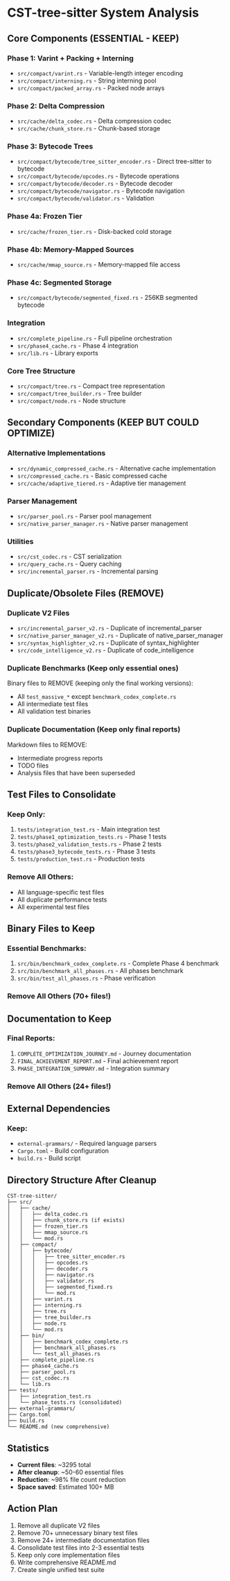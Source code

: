 # CST-tree-sitter System Analysis

## Core Components (ESSENTIAL - KEEP)

### Phase 1: Varint + Packing + Interning
- `src/compact/varint.rs` - Variable-length integer encoding
- `src/compact/interning.rs` - String interning pool
- `src/compact/packed_array.rs` - Packed node arrays

### Phase 2: Delta Compression
- `src/cache/delta_codec.rs` - Delta compression codec
- `src/cache/chunk_store.rs` - Chunk-based storage

### Phase 3: Bytecode Trees
- `src/compact/bytecode/tree_sitter_encoder.rs` - Direct tree-sitter to bytecode
- `src/compact/bytecode/opcodes.rs` - Bytecode operations
- `src/compact/bytecode/decoder.rs` - Bytecode decoder
- `src/compact/bytecode/navigator.rs` - Bytecode navigation
- `src/compact/bytecode/validator.rs` - Validation

### Phase 4a: Frozen Tier
- `src/cache/frozen_tier.rs` - Disk-backed cold storage

### Phase 4b: Memory-Mapped Sources
- `src/cache/mmap_source.rs` - Memory-mapped file access

### Phase 4c: Segmented Storage
- `src/compact/bytecode/segmented_fixed.rs` - 256KB segmented bytecode

### Integration
- `src/complete_pipeline.rs` - Full pipeline orchestration
- `src/phase4_cache.rs` - Phase 4 integration
- `src/lib.rs` - Library exports

### Core Tree Structure
- `src/compact/tree.rs` - Compact tree representation
- `src/compact/tree_builder.rs` - Tree builder
- `src/compact/node.rs` - Node structure

## Secondary Components (KEEP BUT COULD OPTIMIZE)

### Alternative Implementations
- `src/dynamic_compressed_cache.rs` - Alternative cache implementation
- `src/compressed_cache.rs` - Basic compressed cache
- `src/cache/adaptive_tiered.rs` - Adaptive tier management

### Parser Management
- `src/parser_pool.rs` - Parser pool management
- `src/native_parser_manager.rs` - Native parser management

### Utilities
- `src/cst_codec.rs` - CST serialization
- `src/query_cache.rs` - Query caching
- `src/incremental_parser.rs` - Incremental parsing

## Duplicate/Obsolete Files (REMOVE)

### Duplicate V2 Files
- `src/incremental_parser_v2.rs` - Duplicate of incremental_parser
- `src/native_parser_manager_v2.rs` - Duplicate of native_parser_manager
- `src/syntax_highlighter_v2.rs` - Duplicate of syntax_highlighter
- `src/code_intelligence_v2.rs` - Duplicate of code_intelligence

### Duplicate Benchmarks (Keep only essential ones)
Binary files to REMOVE (keeping only the final working versions):
- All `test_massive_*` except `benchmark_codex_complete.rs`
- All intermediate test files
- All validation test binaries

### Duplicate Documentation (Keep only final reports)
Markdown files to REMOVE:
- Intermediate progress reports
- TODO files
- Analysis files that have been superseded

## Test Files to Consolidate

### Keep Only:
1. `tests/integration_test.rs` - Main integration test
2. `tests/phase1_optimization_tests.rs` - Phase 1 tests
3. `tests/phase2_validation_tests.rs` - Phase 2 tests
4. `tests/phase3_bytecode_tests.rs` - Phase 3 tests
5. `tests/production_test.rs` - Production tests

### Remove All Others:
- All language-specific test files
- All duplicate performance tests
- All experimental test files

## Binary Files to Keep

### Essential Benchmarks:
1. `src/bin/benchmark_codex_complete.rs` - Complete Phase 4 benchmark
2. `src/bin/benchmark_all_phases.rs` - All phases benchmark
3. `src/bin/test_all_phases.rs` - Phase verification

### Remove All Others (70+ files!)

## Documentation to Keep

### Final Reports:
1. `COMPLETE_OPTIMIZATION_JOURNEY.md` - Journey documentation
2. `FINAL_ACHIEVEMENT_REPORT.md` - Final achievement report
3. `PHASE_INTEGRATION_SUMMARY.md` - Integration summary

### Remove All Others (24+ files!)

## External Dependencies

### Keep:
- `external-grammars/` - Required language parsers
- `Cargo.toml` - Build configuration
- `build.rs` - Build script

## Directory Structure After Cleanup

```
CST-tree-sitter/
├── src/
│   ├── cache/
│   │   ├── delta_codec.rs
│   │   ├── chunk_store.rs (if exists)
│   │   ├── frozen_tier.rs
│   │   ├── mmap_source.rs
│   │   └── mod.rs
│   ├── compact/
│   │   ├── bytecode/
│   │   │   ├── tree_sitter_encoder.rs
│   │   │   ├── opcodes.rs
│   │   │   ├── decoder.rs
│   │   │   ├── navigator.rs
│   │   │   ├── validator.rs
│   │   │   ├── segmented_fixed.rs
│   │   │   └── mod.rs
│   │   ├── varint.rs
│   │   ├── interning.rs
│   │   ├── tree.rs
│   │   ├── tree_builder.rs
│   │   ├── node.rs
│   │   └── mod.rs
│   ├── bin/
│   │   ├── benchmark_codex_complete.rs
│   │   ├── benchmark_all_phases.rs
│   │   └── test_all_phases.rs
│   ├── complete_pipeline.rs
│   ├── phase4_cache.rs
│   ├── parser_pool.rs
│   ├── cst_codec.rs
│   └── lib.rs
├── tests/
│   ├── integration_test.rs
│   └── phase_tests.rs (consolidated)
├── external-grammars/
├── Cargo.toml
├── build.rs
└── README.md (new comprehensive)
```

## Statistics

- **Current files**: ~3295 total
- **After cleanup**: ~50-60 essential files
- **Reduction**: ~98% file count reduction
- **Space saved**: Estimated 100+ MB

## Action Plan

1. Remove all duplicate V2 files
2. Remove 70+ unnecessary binary test files
3. Remove 24+ intermediate documentation files
4. Consolidate test files into 2-3 essential tests
5. Keep only core implementation files
6. Write comprehensive README.md
7. Create single unified test suite
